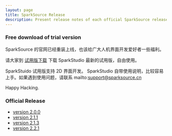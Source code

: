 ```yaml
---
layout: page
title: SparkSource Release
description: Present release notes of each official SparkSource release
---
```


### Free download of trial version

SparkSource 的官网已经重装上线，也该给广大人机界面开发爱好者一些福利。

请大家到
[试用版下载](http://www.sparksource.cn/html_ch/trial_download.html)
下载 SparkStudio 最新的试用版，自由使用。

SparkStuido 试用版支持 2D 界面开发。
SparkStudio 自带使用说明，比较容易上手。如果遇到使用问题，请联系
mailto:support@sparksource.cn

Happy Hacking.

### Official Release

 - [version 2.0.0](SparkSource_Release_2.0.html)
 - [version 2.1.1](SparkSource_Release_2.1.1.html)
 - [version 2.1.3](SparkSource_Release_2.1.3.html)
 - [version 2.2.1](SparkSource_Release_2.2.1.html)
